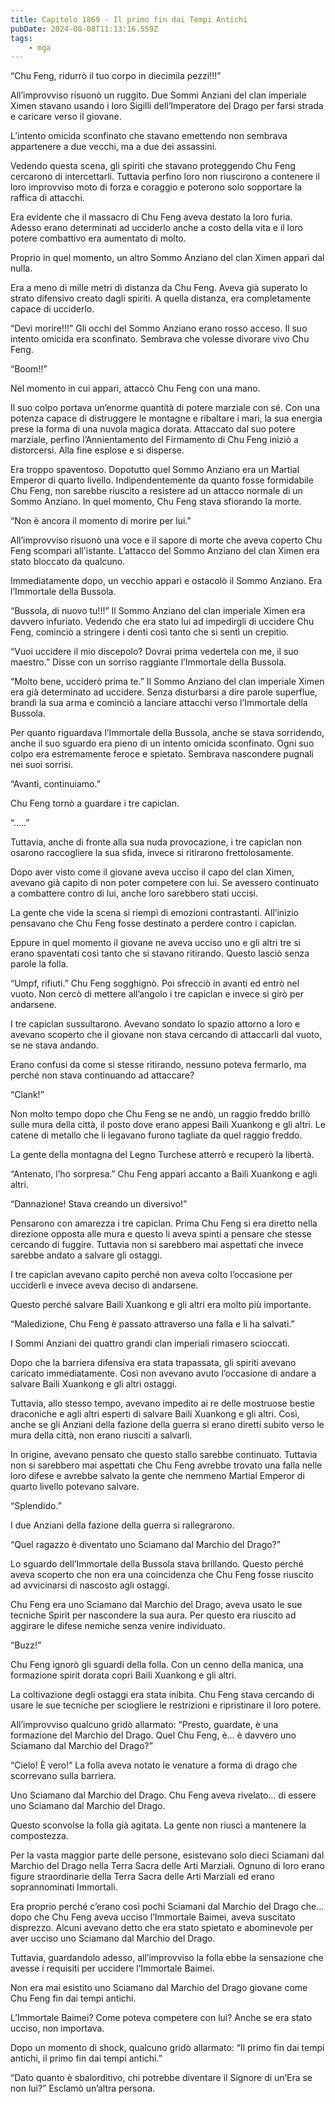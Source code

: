 ```yaml
---
title: Capitolo 1869 - Il primo fin dai Tempi Antichi
pubDate: 2024-08-08T11:13:16.559Z
tags:
    - mga
---
```


“Chu Feng, ridurrò il tuo corpo in diecimila pezzi!!!”


All’improvviso risuonò un ruggito. Due Sommi Anziani del clan imperiale Ximen stavano usando i loro Sigilli dell’Imperatore del Drago per farsi strada e caricare verso il giovane.


L’intento omicida sconfinato che stavano emettendo non sembrava appartenere a due vecchi, ma a due dei assassini.


Vedendo questa scena, gli spiriti che stavano proteggendo Chu Feng cercarono di intercettarli. Tuttavia perfino loro non riuscirono a contenere il loro improvviso moto di forza e coraggio e poterono solo sopportare la raffica di attacchi.


Era evidente che il massacro di Chu Feng aveva destato la loro furia. Adesso erano determinati ad ucciderlo anche a costo della vita e il loro potere combattivo era aumentato di molto.


Proprio in quel momento, un altro Sommo Anziano del clan Ximen apparì dal nulla.


Era a meno di mille metri di distanza da Chu Feng. Aveva già superato lo strato difensivo creato dagli spiriti. A quella distanza, era completamente capace di ucciderlo.

“Devi morire!!!” Gli occhi del Sommo Anziano erano rosso acceso. Il suo intento omicida era sconfinato. Sembrava che volesse divorare vivo Chu Feng.


“Boom!!”


Nel momento in cui apparì, attaccò Chu Feng con una mano.

Il suo colpo portava un’enorme quantità di potere marziale con sé. Con una potenza capace di distruggere le montagne e ribaltare i mari, la sua energia prese la forma di una nuvola magica dorata. Attaccato dal suo potere marziale, perfino l’Annientamento del Firmamento di Chu Feng iniziò a distorcersi. Alla fine esplose e si disperse.

Era troppo spaventoso. Dopotutto quel Sommo Anziano era un Martial Emperor di quarto livello. Indipendentemente da quanto fosse formidabile Chu Feng, non sarebbe riuscito a resistere ad un attacco normale di un Sommo Anziano. In quel momento, Chu Feng stava sfiorando la morte.


“Non è ancora il momento di morire per lui.”


All’improvviso risuonò una voce e il sapore di morte che aveva coperto Chu Feng scomparì all'istante. L’attacco del Sommo Anziano del clan Ximen era stato bloccato da qualcuno.

Immediatamente dopo, un vecchio apparì e ostacolò il Sommo Anziano. Era l’Immortale della Bussola.

“Bussola, di nuovo tu!!!” Il Sommo Anziano del clan imperiale Ximen era davvero infuriato. Vedendo che era stato lui ad impedirgli di uccidere Chu Feng, cominciò a stringere i denti così tanto che si sentì un crepitio.

“Vuoi uccidere il mio discepolo? Dovrai prima vedertela con me, il suo maestro.” Disse con un sorriso raggiante l’Immortale della Bussola.

“Molto bene, ucciderò prima te.” Il Sommo Anziano del clan imperiale Ximen era già determinato ad uccidere. Senza disturbarsi a dire parole superflue, brandì la sua arma e cominciò a lanciare attacchi verso l’Immortale della Bussola.


Per quanto riguardava l’Immortale della Bussola, anche se stava sorridendo, anche il suo sguardo era pieno di un intento omicida sconfinato. Ogni suo colpo era estremamente feroce e spietato. Sembrava nascondere pugnali nei suoi sorrisi.

“Avanti, continuiamo.”


Chu Feng tornò a guardare i tre capiclan.


“.....”


Tuttavia, anche di fronte alla sua nuda provocazione, i tre capiclan non osarono raccogliere la sua sfida, invece si ritirarono frettolosamente.


Dopo aver visto come il giovane aveva ucciso il capo del clan Ximen, avevano già capito di non poter competere con lui. Se avessero continuato a combattere contro di lui, anche loro sarebbero stati uccisi.

La gente che vide la scena si riempì di emozioni contrastanti. All’inizio pensavano che Chu Feng fosse destinato a perdere contro i capiclan.


Eppure in quel momento il giovane ne aveva ucciso uno e gli altri tre si erano spaventati così tanto che si stavano ritirando. Questo lasciò senza parole la folla.

“Umpf, rifiuti.” Chu Feng sogghignò. Poi sfrecciò in avanti ed entrò nel vuoto. Non cercò di mettere all’angolo i tre capiclan e invece si girò per andarsene.


I tre capiclan sussultarono. Avevano sondato lo spazio attorno a loro e avevano scoperto che il giovane non stava cercando di attaccarli dal vuoto, se ne stava andando.


Erano confusi da come si stesse ritirando, nessuno poteva fermarlo, ma perché non stava continuando ad attaccare?


“Clank!”


Non molto tempo dopo che Chu Feng se ne andò, un raggio freddo brillò sulle mura della città, il posto dove erano appesi Baili Xuankong e gli altri. Le catene di metallo che li legavano furono tagliate da quel raggio freddo.


La gente della montagna del Legno Turchese atterrò e recuperò la libertà.

“Antenato, l’ho sorpresa.” Chu Feng apparì accanto a Baili Xuankong e agli altri.

“Dannazione! Stava creando un diversivo!”


Pensarono con amarezza i tre capiclan. Prima Chu Feng si era diretto nella direzione opposta alle mura e questo li aveva spinti a pensare che stesse cercando di fuggire. Tuttavia non si sarebbero mai aspettati che invece sarebbe andato a salvare gli ostaggi.


I tre capiclan avevano capito perché non aveva colto l’occasione per ucciderli e invece aveva deciso di andarsene.


Questo perché salvare Baili Xuankong e gli altri era molto più importante.


“Maledizione, Chu Feng è passato attraverso una falla e li ha salvati.”


I Sommi Anziani dei quattro grandi clan imperiali rimasero scioccati.


Dopo che la barriera difensiva era stata trapassata, gli spiriti avevano caricato immediatamente. Così non avevano avuto l’occasione di andare a salvare Baili Xuankong e gli altri ostaggi.


Tuttavia, allo stesso tempo, avevano impedito ai re delle mostruose bestie draconiche e agli altri esperti di salvare Baili Xuankong e gli altri. Così, anche se gli Anziani della fazione della guerra si erano diretti subito verso le mura della città, non erano riusciti a salvarli.

In origine, avevano pensato che questo stallo sarebbe continuato. Tuttavia non si sarebbero mai aspettati che Chu Feng avrebbe trovato una falla nelle loro difese e avrebbe salvato la gente che nemmeno Martial Emperor di quarto livello potevano salvare.


“Splendido.”


I due Anziani della fazione della guerra si rallegrarono.

“Quel ragazzo è diventato uno Sciamano dal Marchio del Drago?”


Lo sguardo dell’Immortale della Bussola stava brillando. Questo perché aveva scoperto che non era una coincidenza che Chu Feng fosse riuscito ad avvicinarsi di nascosto agli ostaggi.


Chu Feng era uno Sciamano dal Marchio del Drago, aveva usato le sue tecniche Spirit per nascondere la sua aura. Per questo era riuscito ad aggirare le difese nemiche senza venire individuato.

“Buzz!”


Chu Feng ignorò gli sguardi della folla. Con un cenno della manica, una formazione spirit dorata coprì Baili Xuankong e gli altri.

La coltivazione degli ostaggi era stata inibita. Chu Feng stava cercando di usare le sue tecniche per sciogliere le restrizioni e ripristinare il loro potere.


All’improvviso qualcuno gridò allarmato: “Presto, guardate, è una formazione del Marchio del Drago. Quel Chu Feng, è… è davvero uno Sciamano dal Marchio del Drago?”

“Cielo! È vero!” La folla aveva notato le venature a forma di drago che scorrevano sulla barriera.


Uno Sciamano dal Marchio del Drago. Chu Feng aveva rivelato… di essere uno Sciamano dal Marchio del Drago.


Questo sconvolse la folla già agitata. La gente non riuscì a mantenere la compostezza.

Per la vasta maggior parte delle persone, esistevano solo dieci Sciamani dal Marchio del Drago nella Terra Sacra delle Arti Marziali. Ognuno di loro erano figure straordinarie della Terra Sacra delle Arti Marziali ed erano soprannominati Immortali.


Era proprio perché c’erano così pochi Sciamani dal Marchio del Drago che… dopo che Chu Feng aveva ucciso l’Immortale Baimei, aveva suscitato disprezzo. Alcuni avevano detto che era stato spietato e abominevole per aver ucciso uno Sciamano dal Marchio del Drago.

Tuttavia, guardandolo adesso, all’improvviso la folla ebbe la sensazione che avesse i requisiti per uccidere l’Immortale Baimei.


Non era mai esistito uno Sciamano dal Marchio del Drago giovane come Chu Feng fin dai tempi antichi.


L’Immortale Baimei? Come poteva competere con lui? Anche se era stato ucciso, non importava.


Dopo un momento di shock, qualcuno gridò allarmato: “Il primo fin dai tempi antichi, il primo fin dai tempi antichi.”

“Dato quanto è sbalorditivo, chi potrebbe diventare il Signore di un’Era se non lui?” Esclamò un’altra persona.





